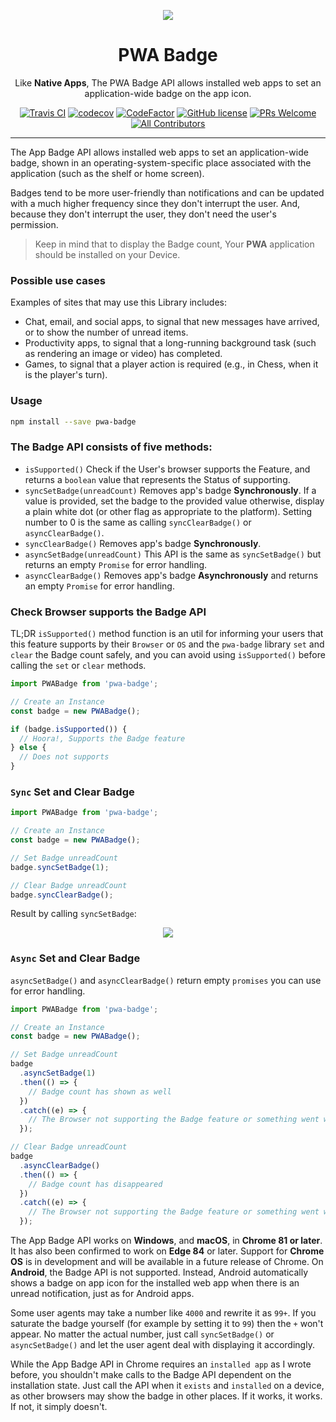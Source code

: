 <div align="center">
	<p align="center">
		<img src="https://raw.githubusercontent.com/ali-master/pwa-badge/master/images/image.png" border="0" />
	</p>
	<h1 align="center">PWA Badge</h1>
	<p align="center">Like <b>Native Apps</b>, The PWA Badge API allows installed web apps to set an application-wide badge on the app icon.</p>

[![Travis CI](https://travis-ci.com/ali-master/pwa-badge.svg?branch=master)](https://travis-ci.com/ali-master/pwa-badge)
[![codecov](https://codecov.io/gh/ali-master/pwa-badge/branch/master/graph/badge.svg)](https://codecov.io/gh/ali-master/pwa-badge)
[![CodeFactor](https://www.codefactor.io/repository/github/ali-master/pwa-badge/badge)](https://www.codefactor.io/repository/github/ali-master/pwa-badge)
[![GitHub license](https://img.shields.io/badge/license-MIT-blue.svg)](https://github.com/ali-master/pwa-badge/blob/master/LICENSE)
[![PRs Welcome](https://img.shields.io/badge/PRs-welcome-orange.svg)](https://github.com/ali-master/pwa-badge/compare)
[![All Contributors](https://img.shields.io/badge/all_contributors-1-orange.svg)](#contributors-)
</div>
<hr />

The App Badge API allows installed web apps to set an application-wide badge,
shown in an operating-system-specific place associated with the application
(such as the shelf or home screen).

Badges tend to be more user-friendly than notifications and can be updated with
a much higher frequency since they don't interrupt the user. And, because they
don't interrupt the user, they don't need the user's permission.

> Keep in mind that to display the Badge count, Your **PWA** application should be installed on your Device.

### Possible use cases

Examples of sites that may use this Library includes:

- Chat, email, and social apps, to signal that new messages have arrived, or to
  show the number of unread items.
- Productivity apps, to signal that a long-running background task (such as
  rendering an image or video) has completed.
- Games, to signal that a player action is required (e.g., in Chess, when it is
  the player's turn).

### Usage

```bash
npm install --save pwa-badge
```

### The Badge API consists of five methods:

- `isSupported()` Check if the User's browser supports the Feature,
  and returns a `boolean` value that represents the Status of supporting.
- `syncSetBadge(unreadCount)` Removes app's badge **Synchronously**. If a value
  is provided, set the badge to the provided value otherwise, display a plain
  white dot (or other flag as appropriate to the platform). Setting number to 0
  is the same as calling `syncClearBadge()` or `asyncClearBadge()`.
- `syncClearBadge()` Removes app's badge **Synchronously**.
- `asyncSetBadge(unreadCount)` This API is the same as `syncSetBadge()` but
  returns an empty `Promise` for error handling.
- `asyncClearBadge()` Removes app's badge **Asynchronously** and returns an
  empty `Promise` for error handling.

### Check Browser supports the Badge API

TL;DR `isSupported()` method function is an util for informing your users that
this feature supports by their `Browser` or `OS` and the `pwa-badge` library
`set` and `clear` the Badge count safely, and you can avoid using
`isSupported()` before calling the `set` or `clear` methods.

```js
import PWABadge from 'pwa-badge';

// Create an Instance
const badge = new PWABadge();

if (badge.isSupported()) {
  // Hoora!, Supports the Badge feature
} else {
  // Does not supports
}
```

### `Sync` Set and Clear Badge

```js
import PWABadge from 'pwa-badge';

// Create an Instance
const badge = new PWABadge();

// Set Badge unreadCount
badge.syncSetBadge(1);

// Clear Badge unreadCount
badge.syncClearBadge();
```

Result by calling `syncSetBadge`:

<div align="center">
	<p align="center">
		<img src="https://raw.githubusercontent.com/ali-master/pwa-badge/master/images/demo.png" border="0" />
	</p>
</div>

### `Async` Set and Clear Badge

`asyncSetBadge()` and `asyncClearBadge()` return empty `promises` you can
use for error handling.

```js
import PWABadge from 'pwa-badge';

// Create an Instance
const badge = new PWABadge();

// Set Badge unreadCount
badge
  .asyncSetBadge(1)
  .then(() => {
    // Badge count has shown as well
  })
  .catch((e) => {
    // The Browser not supporting the Badge feature or something went wrong
  });

// Clear Badge unreadCount
badge
  .asyncClearBadge()
  .then(() => {
    // Badge count has disappeared
  })
  .catch((e) => {
    // The Browser not supporting the Badge feature or something went wrong
  });
```

The App Badge API works on **Windows**, and **macOS**, in **Chrome 81 or
later**. It has also been confirmed to work on **Edge 84** or later. Support for
**Chrome OS** is in development and will be available in a future release of
Chrome. On **Android**, the Badge API is not supported. Instead, Android
automatically shows a badge on app icon for the installed web app when there is
an unread notification, just as for Android apps.

Some user agents may take a number like `4000` and rewrite it as `99+`. If you
saturate the badge yourself (for example by setting it to `99`) then the `+`
won't appear. No matter the actual number, just call `syncSetBadge()` or
`asyncSetBadge()` and let the user agent deal with displaying it accordingly.

While the App Badge API in Chrome requires an `installed app` as I wrote
before, you shouldn't make calls to the Badge API dependent on the
installation state. Just call the API when it `exists` and `installed` on a
device, as other browsers may show the badge in other places. If it works, it
works. If not, it simply doesn't.
